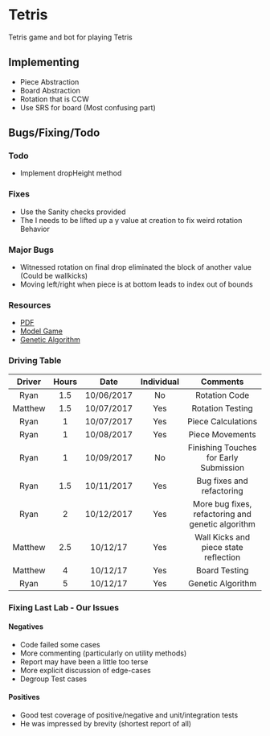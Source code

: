 # Tetris
Tetris game and bot for playing Tetris

## Implementing
* Piece Abstraction
* Board Abstraction
* Rotation that is CCW
* Use SRS for board (Most confusing part)

## Bugs/Fixing/Todo
### Todo
* Implement dropHeight method
### Fixes
* Use the Sanity checks provided
* The I needs to be lifted up a y value at creation to fix weird rotation Behavior
### Major Bugs
* Witnessed rotation on final drop eliminated the block of another value (Could be wallkicks)
* Moving left/right when piece is at bottom leads to index out of bounds

### Resources
* [PDF](https://d1b10bmlvqabco.cloudfront.net/attach/j6uasov5t8x37n/idlsqw8r5ys6zf/j86fig7u1oib/prog4.pdf)
* [Model Game](http://tetris.com/play-tetris/)
* [Genetic Algorithm](https://codemyroad.wordpress.com/2013/04/14/tetris-ai-the-near-perfect-player/)

### Driving Table

| Driver | Hours | Date | Individual | Comments |
|:---:|:---:|:---:|:---:|:---:|
|Ryan|1.5|10/06/2017|No|Rotation Code|
|Matthew|1.5|10/07/2017|Yes|Rotation Testing|
|Ryan|1|10/07/2017|Yes|Piece Calculations|
|Ryan|1|10/08/2017|Yes|Piece Movements|
|Ryan|1|10/09/2017|No|Finishing Touches for Early Submission|
|Ryan|1.5|10/11/2017|Yes|Bug fixes and refactoring|
|Ryan|2|10/12/2017|Yes|More bug fixes, refactoring and genetic algorithm|
|Matthew|2.5|10/12/17|Yes|Wall Kicks and piece state reflection|
|Matthew|4|10/12/17|Yes|Board Testing|
|Ryan|5|10/12/17|Yes|Genetic Algorithm|

### Fixing Last Lab - Our Issues
#### Negatives
* Code failed some cases
* More commenting (particularly on utility methods)
* Report may have been a little too terse
* More explicit discussion of edge-cases
* Degroup Test cases
#### Positives
* Good test coverage of positive/negative and unit/integration tests
* He was impressed by brevity (shortest report of all)
